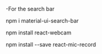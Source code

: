 -For the search bar

npm i material-ui-search-bar

npm install react-webcam

npm install --save react-mic-record